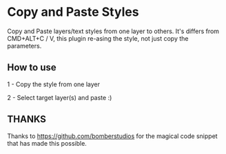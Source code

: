 # Copy and Paste Styles

Copy and Paste layers/text styles from one layer to others.
It's differs from CMD+ALT+C / V, this plugin re-asing the style, not just copy the parameters.

## How to use
1 - Copy the style from one layer

2 - Select target layer(s) and paste :)

## THANKS
Thanks to https://github.com/bomberstudios for the magical code snippet that has made this possible.

